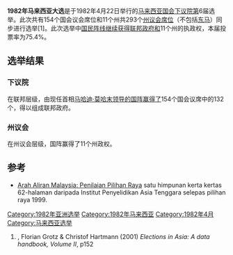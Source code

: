 **1982年马来西亚大选**是于1982年4月22日举行的[马来西亚国会下议院第](https://zh.wikipedia.org/wiki/马来西亚国会下议院 "wikilink")6届选举。此次共有154个国会议会席位和11个州共293个[州议会席位](../Page/马来西亚州议会.md "wikilink")（不包括[东马](https://zh.wikipedia.org/wiki/东马 "wikilink")）同步进行选举\[1\]。此次选举中[国民阵线继续获得联邦政府和](https://zh.wikipedia.org/wiki/国民阵线 "wikilink")11个州的执政权，本届投票率为75.4%。

## 选举结果

### 下议院

在联邦层级，由现任首相[马哈迪·莫哈末领导的国阵赢得了](../Page/马哈迪·莫哈末.md "wikilink")154个国会议席中的132个，得以组成联邦政府。

### 州议会

在州议会层级，国阵赢得了11个州政权。

## 参考

  - [Arah Aliran Malaysia: Penilaian Pilihan
    Raya](https://web.archive.org/web/20070223092406/http://www.iseas.edu.sg/trends120.pdf)
    satu himpunan kerta kertas 62-halaman daripada Institut Penyelidikan
    Asia Tenggara selepas pilihan raya 1999.

[Category:1982年亚洲选举](https://zh.wikipedia.org/wiki/Category:1982年亚洲选举 "wikilink")
[Category:1982年马来西亚](https://zh.wikipedia.org/wiki/Category:1982年马来西亚 "wikilink")
[Category:1982年4月](https://zh.wikipedia.org/wiki/Category:1982年4月 "wikilink")
[Category:马来西亚选举](https://zh.wikipedia.org/wiki/Category:马来西亚选举 "wikilink")

1.  , Florian Grotz & Christof Hartmann (2001) *Elections in Asia: A
    data handbook, Volume II*, p152